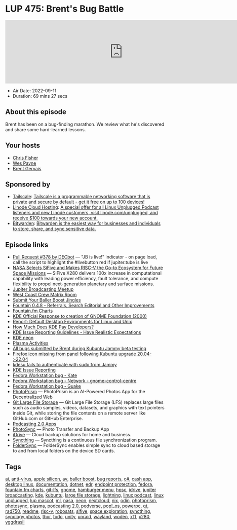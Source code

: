 # LUP 475: Brent's Bug Battle

<iframe src="https://player.fireside.fm/v2/RUkczH-V+Zqzj12Qy?theme=dark" width="740" height="200" frameborder="0" scrolling="no"></iframe>

* Air Date: 2022-09-11
* Duration: 69 mins 27 secs

## About this episode

Brent has been on a bug-finding marathon. We review what he's discovered and share some hard-learned lessons.

## Your hosts
* [Chris Fisher](https://linuxunplugged.com/hosts/chrislas)
* [Wes Payne](https://linuxunplugged.com/hosts/wes)
* [Brent Gervais](https://linuxunplugged.com/hosts/brent)

## Sponsored by

  * [Tailscale](http://tailscale.com/linuxunplugged): [Tailscale is a programmable networking software that is private and secure by default - get it free on up to 100 devices!](http://tailscale.com/linuxunplugged)
  * [Linode Cloud Hosting](https://linode.com/unplugged): [A special offer for all Linux Unplugged Podcast listeners and new Linode customers, visit linode.com/unplugged, and receive $100 towards your new account. ](https://linode.com/unplugged)
  * [Bitwarden](https://bitwarden.com/linux): [Bitwarden is the easiest way for businesses and individuals to store, share, and sync sensitive data.](https://bitwarden.com/linux)



## Episode links

  * [Pull Request #378 by DECbot](https://github.com/JupiterBroadcasting/jupiterbroadcasting.com/pull/378 "Pull Request #378 by DECbot") — "JB is live!" indicator - on page load, call the script to highlight the #livebutton red if jupiter.tube is live
  * [NASA Selects SiFive and Makes RISC-V the Go-to Ecosystem for Future Space Missions](https://www.sifive.com/press/nasa-selects-sifive-and-makes-risc-v-the-go-to-ecosystem "NASA Selects SiFive and Makes RISC-V the Go-to Ecosystem for Future Space Missions") — SiFive X280 delivers 100x increase in computational capability with leading power efficiency, fault tolerance, and compute flexibility to propel next-generation planetary and surface missions.
  * [Jupiter Broadcasting Meetup](http://meetup.com/jupiterbroadcasting "Jupiter Broadcasting Meetup")
  * [West Coast Crew Matrix Room](https://bit.ly/westcoastcrew "West Coast Crew Matrix Room")
  * [Submit Your Baller Boost Jingles](https://github.com/JupiterBroadcasting/linux-unplugged/issues/1 "Submit Your Baller Boost Jingles")
  * [Fountain 0.4.8 - Referrals, Search Editorial and Other Improvements](https://fountainpodcasts.substack.com/p/fountain-048-referrals-search-editorial "Fountain 0.4.8 - Referrals, Search Editorial and Other Improvements")
  * [Fountain.fm Charts](http://fountain.fm/charts "Fountain.fm Charts")
  * [KDE Official Response to creation of GNOME Foundation (2000)](https://kde.org/announcements/gfresponse/ "KDE Official Response to creation of GNOME Foundation \(2000\)")
  * [Report: Default Desktop Environments for Linux and Unix](https://eylenburg.github.io/de_default_2022old.htm "Report: Default Desktop Environments for Linux and Unix")
  * [How Much Does KDE Pay Developers?](https://www.youtube.com/watch?v=Zj18Dh9sT5E "How Much Does KDE Pay Developers?")
  * [KDE Issue Reporting Guidelines - Have Realistic Expectations](https://community.kde.org/Get_Involved/Issue_Reporting#Have_realistic_expectations "KDE Issue Reporting Guidelines - Have Realistic Expectations")
  * [KDE neon](https://neon.kde.org/ "KDE neon")
  * [Plasma Activities](https://docs.kde.org/trunk5/en/plasma-desktop/plasma-desktop/activities-interface.html#:~:text=While%20virtual%20desktop%20are%20used,are%20currently%20trying%20to%20accomplish. "Plasma Activities")
  * [All bugs submitted by Brent during Kubuntu Jammy beta testing](https://bugs.launchpad.net/~gerbrent "All bugs submitted by Brent during Kubuntu Jammy beta testing")
  * [Firefox icon missing from panel following Kubuntu upgrade 20.04->22.04](https://bugs.launchpad.net/ubuntu/+source/firefox/+bug/1964036 "Firefox icon missing from panel following Kubuntu upgrade 20.04->22.04")
  * [kdesu fails to authenticate with sudo from Jammy](https://bugs.launchpad.net/ubuntu/+source/ubuntustudio-default-settings/+bug/1965439 "kdesu fails to authenticate with sudo from Jammy")
  * [KDE Issue Reporting](https://community.kde.org/Get_Involved/Issue_Reporting "KDE Issue Reporting")
  * [Fedora Workstation bug - Kate](https://retrace.fedoraproject.org/faf/reports/449476/ "Fedora Workstation bug - Kate")
  * [Fedora Workstation bug - Network - gnome-control-centre](https://retrace.fedoraproject.org/faf/reports/369537/ "Fedora Workstation bug - Network - gnome-control-centre")
  * [Fedora Workstation bug - Guake](https://retrace.fedoraproject.org/faf/reports/254776/ "Fedora Workstation bug - Guake")
  * [PhotoPrism](https://photoprism.app/ "PhotoPrism") — PhotoPrism is an AI-Powered Photos App for the Decentralized Web
  * [Git Large File Storage](https://git-lfs.github.com/ "Git Large File Storage") — Git Large File Storage (LFS) replaces large files such as audio samples, videos, datasets, and graphics with text pointers inside Git, while storing the file contents on a remote server like GitHub.com or GitHub Enterprise.
  * [Podcasting 2.0 Apps](https://podcastindex.org/apps?appTypes=app&elements=Value "Podcasting 2.0 Apps")
  * [PhotoSync](https://www.photosync-app.com/home.html "PhotoSync") — Photo Transfer and Backup App
  * [iDrive](https://www.idrive.com/ "iDrive") — Cloud backup solutions for home and business.
  * [Syncthing](https://syncthing.net/ "Syncthing") — Syncthing is a continuous file synchronization program.
  * [FolderSync](https://play.google.com/store/apps/details?id=dk.tacit.android.foldersync.lite&hl=en_US&gl=US "FolderSync") — FolderSync enables simple sync to cloud based storage to and from local folders on the device SD cards.



## Tags

[ai](https://linuxunplugged.com/tags/ai), [anti-virus](https://linuxunplugged.com/tags/anti-virus), [apple silicon](https://linuxunplugged.com/tags/apple%20silicon), [av](https://linuxunplugged.com/tags/av), [baller boost](https://linuxunplugged.com/tags/baller%20boost), [bug reports](https://linuxunplugged.com/tags/bug%20reports), [c#](https://linuxunplugged.com/tags/c%23), [cash app](https://linuxunplugged.com/tags/cash%20app), [desktop linux](https://linuxunplugged.com/tags/desktop%20linux), [documentation](https://linuxunplugged.com/tags/documentation), [dotnet](https://linuxunplugged.com/tags/dotnet), [edr](https://linuxunplugged.com/tags/edr), [endpoint protection](https://linuxunplugged.com/tags/endpoint%20protection), [fedora](https://linuxunplugged.com/tags/fedora), [fountain.fm charts](https://linuxunplugged.com/tags/fountain.fm%20charts), [git-lfs](https://linuxunplugged.com/tags/git-lfs), [gnome](https://linuxunplugged.com/tags/gnome), [hamburger menu](https://linuxunplugged.com/tags/hamburger%20menu), [hpsc](https://linuxunplugged.com/tags/hpsc), [idrive](https://linuxunplugged.com/tags/idrive), [jupiter broadcasting](https://linuxunplugged.com/tags/jupiter%20broadcasting), [kde](https://linuxunplugged.com/tags/kde), [kubuntu](https://linuxunplugged.com/tags/kubuntu), [large file storage](https://linuxunplugged.com/tags/large%20file%20storage), [lightning](https://linuxunplugged.com/tags/lightning), [linux podcast](https://linuxunplugged.com/tags/linux%20podcast), [linux unplugged](https://linuxunplugged.com/tags/linux%20unplugged), [lup mascot](https://linuxunplugged.com/tags/lup%20mascot), [ml](https://linuxunplugged.com/tags/ml), [nasa](https://linuxunplugged.com/tags/nasa), [neon](https://linuxunplugged.com/tags/neon), [nextcloud](https://linuxunplugged.com/tags/nextcloud), [nix](https://linuxunplugged.com/tags/nix), [odin](https://linuxunplugged.com/tags/odin), [photoprism](https://linuxunplugged.com/tags/photoprism), [photosync](https://linuxunplugged.com/tags/photosync), [plasma](https://linuxunplugged.com/tags/plasma), [podcasting 2.0](https://linuxunplugged.com/tags/podcasting%202.0), [podverse](https://linuxunplugged.com/tags/podverse), [pop!_os](https://linuxunplugged.com/tags/pop!_os), [powerpc](https://linuxunplugged.com/tags/powerpc), [qt](https://linuxunplugged.com/tags/qt), [rad750](https://linuxunplugged.com/tags/rad750), [readme](https://linuxunplugged.com/tags/readme), [risc-v](https://linuxunplugged.com/tags/risc-v), [robosats](https://linuxunplugged.com/tags/robosats), [sifive](https://linuxunplugged.com/tags/sifive), [space exploration](https://linuxunplugged.com/tags/space%20exploration), [syncthing](https://linuxunplugged.com/tags/syncthing), [synology photos](https://linuxunplugged.com/tags/synology%20photos), [thor](https://linuxunplugged.com/tags/thor), [todo](https://linuxunplugged.com/tags/todo), [unity](https://linuxunplugged.com/tags/unity), [unraid](https://linuxunplugged.com/tags/unraid), [wayland](https://linuxunplugged.com/tags/wayland), [woden](https://linuxunplugged.com/tags/woden), [x11](https://linuxunplugged.com/tags/x11), [x280](https://linuxunplugged.com/tags/x280), [yggdrasil](https://linuxunplugged.com/tags/yggdrasil)